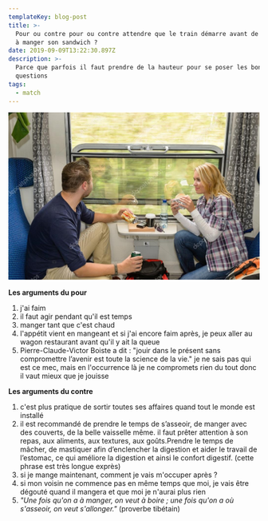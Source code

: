 ```yaml
---
templateKey: blog-post
title: >-
  Pour ou contre pour ou contre attendre que le train démarre avant de commencer
  à manger son sandwich ?
date: 2019-09-09T13:22:30.897Z
description: >-
  Parce que parfois il faut prendre de la hauteur pour se poser les bonnes
  questions
tags:
  - match
---
```

![](/static/img/depositphotos_17417839-stock-photo-man-looking-out-the-train.jpg)

**Les arguments du pour**

1. j'ai faim
2. il faut agir pendant qu'il est temps
3. manger tant que c'est chaud
4. l'appétit vient en mangeant et si j'ai encore faim après, je peux aller au wagon restaurant avant qu'il y ait la queue
5. Pierre-Claude-Victor Boiste a dit : "jouir dans le présent sans compromettre l’avenir est toute la science de la vie." je ne sais pas qui est ce mec, mais en l'occurrence là je ne compromets rien du tout donc il vaut mieux que je jouisse

**Les arguments du contre**

1. c'est plus pratique de sortir toutes ses affaires quand tout le monde est installé
2. il est recommandé de prendre le temps de s’asseoir, de manger avec des couverts, de la belle vaisselle même. il faut prêter attention à son repas, aux aliments, aux textures, aux goûts.Prendre le temps de mâcher, de mastiquer afin d’enclencher la digestion et aider le travail de l’estomac, ce qui améliore la digestion et ainsi le confort digestif. (cette phrase est très longue exprès)
3. si je mange maintenant, comment je vais m'occuper après ?
4. si mon voisin ne commence pas en même temps que moi, je vais être dégouté quand il mangera et que moi je n'aurai plus rien
5. _"Une fois qu'on a à manger, on veut à boire ; une fois qu'on a où s'asseoir, on veut s'allonger."_ (proverbe tibétain)
